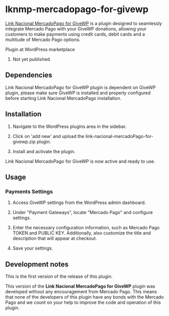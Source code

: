 # lknmp-mercadopago-for-givewp

[Link Nacional MercadoPago for GiveWP](https://www.linknacional.com/wordpress/plugins/) is a plugin designed to seamlessly integrate Mercado Pago with your GiveWP donations, allowing your customers to make payments using credit cards, debit cards and a multitude of Mercado Pago options.

Plugin at WordPress marketplace
1. Not yet published

## Dependencies

Link Nacional MercadoPago for GiveWP plugin is dependent on GiveWP plugin, please make sure GiveWP is installed and properly configured before starting Link Nacional MercadoPago installation.

## Installation

1) Navigate to the WordPress plugins area in the sidebar.

2) Click on 'add new' and upload the link-nacional-mercadoPago-for-givewp.zip plugin.

3) Install and activate the plugin.

Link Nacional MercadoPago for GiveWP is now active and ready to use.

## Usage

### Payments Settings

1) Access GiveWP settings from the WordPress admin dashboard.

2) Under "Payment Gateways", locate "Mercado Pago" and configure settings.

3) Enter the necessary configuration information, such as Mercado Pago TOKEN and PUBLIC KEY. Additionally, also customize the title and description that will appear at checkout.

4) Save your settings.

## Development notes

This is the first version of the release of this plugin.

This version of the **Link Nacional MercadoPago for GiveWP** plugin was developed without any encouragement from Mercado Pago. This means that none of the developers of this plugin have any bonds with the Mercado Pago and we count on your help to improve the code and operation of this plugin.